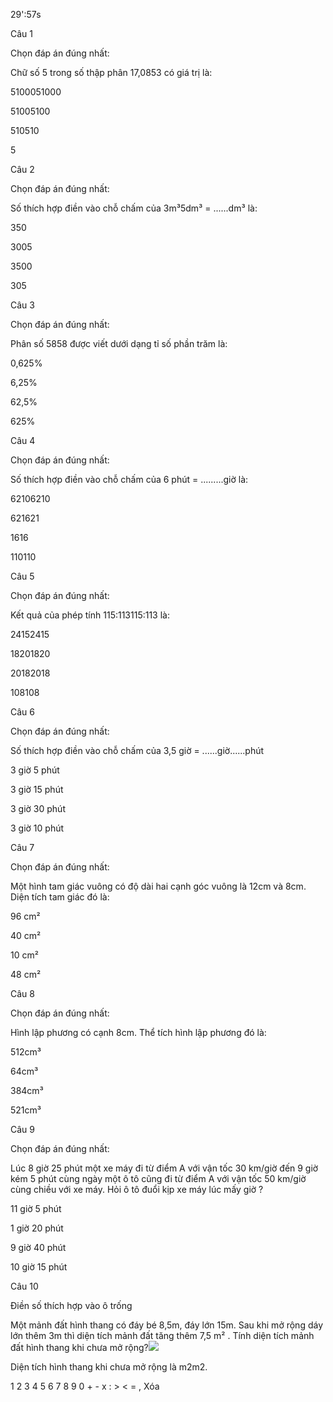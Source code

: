 29':57s

Câu 1

Chọn đáp án đúng nhất: 

Chữ số 5 trong số thập phân 17,0853 có giá trị là: 

5100051000

51005100

510510

5

 

Câu 2

Chọn đáp án đúng nhất: 

Số thích hợp điền vào chỗ chấm của 3m³5dm³ = ......dm³ là: 

350

3005

3500

305

Câu 3

Chọn đáp án đúng nhất: 

Phân số 5858 được viết dưới dạng tỉ số phần trăm là: 

0,625%

6,25%

62,5%

625%

Câu 4

Chọn đáp án đúng nhất: 

Số thích hợp điền vào chỗ chấm của 6 phút = .........giờ là: 

62106210

621621

1616

110110

Câu 5

Chọn đáp án đúng nhất: 

Kết quả của phép tính 115:113115:113 là: 

24152415

18201820

20182018

108108

Câu 6

Chọn đáp án đúng nhất: 

Số thích hợp điền vào chỗ chấm của 3,5 giờ = ......giờ......phút 

3 giờ 5 phút

3 giờ 15 phút

3 giờ 30 phút

3 giờ 10 phút

Câu 7

Chọn đáp án đúng nhất: 

Một hình tam giác vuông có độ dài hai cạnh góc vuông là 12cm và 8cm. Diện tích tam giác đó là: 

96 cm²

40 cm²

10 cm²

48 cm²

Câu 8

Chọn đáp án đúng nhất: 

Hình lập phương có cạnh 8cm. Thể tích hình lập phương đó là: 

512cm³

64cm³

384cm³

521cm³

Câu 9

Chọn đáp án đúng nhất: 

Lúc 8 giờ 25 phút một xe máy đi từ điểm A với vận tốc 30 km/giờ đến 9 giờ kém 5 phút cùng ngày một ô tô cũng đi từ điểm A với vận tốc 50 km/giờ cùng chiều với xe máy. Hỏi ô tô đuổi kịp xe máy lúc mấy giờ ? 

11 giờ 5 phút

1 giờ 20 phút

9 giờ 40 phút

10 giờ 15 phút

Câu 10

Điền số thích hợp vào ô trống 

Một mảnh đất hình thang có đáy bé 8,5m, đáy lớn 15m. Sau khi mở rộng dáy lớn thêm 3m thì diện tích mảnh đất tăng thêm 7,5 m² . Tính diện tích mảnh đất hình thang khi chưa mở rộng?![](https://onthi123.vn/public/uploads/onthi123h1_4.png)

 

Diện tích hình thang khi chưa mở rộng là  m2m2.

1 2 3 4 5 6 7 8 9 0 + - x : > < = , Xóa
